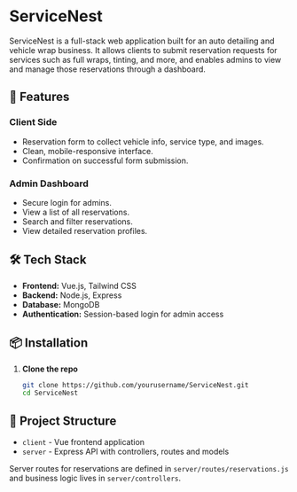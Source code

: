 # ServiceNest

ServiceNest is a full-stack web application built for an auto detailing and vehicle wrap business. It allows clients to submit reservation requests for services such as full wraps, tinting, and more, and enables admins to view and manage those reservations through a dashboard.

## 🚀 Features

### Client Side

- Reservation form to collect vehicle info, service type, and images.
- Clean, mobile-responsive interface.
- Confirmation on successful form submission.

### Admin Dashboard

- Secure login for admins.
- View a list of all reservations.
- Search and filter reservations.
- View detailed reservation profiles.

## 🛠️ Tech Stack

- **Frontend:** Vue.js, Tailwind CSS
- **Backend:** Node.js, Express
- **Database:** MongoDB
- **Authentication:** Session-based login for admin access

## 📦 Installation

1. **Clone the repo**
   ```bash
   git clone https://github.com/yourusername/ServiceNest.git
   cd ServiceNest
   ```

## 📂 Project Structure

- `client` - Vue frontend application
- `server` - Express API with controllers, routes and models

Server routes for reservations are defined in `server/routes/reservations.js` and business logic lives in `server/controllers`.
